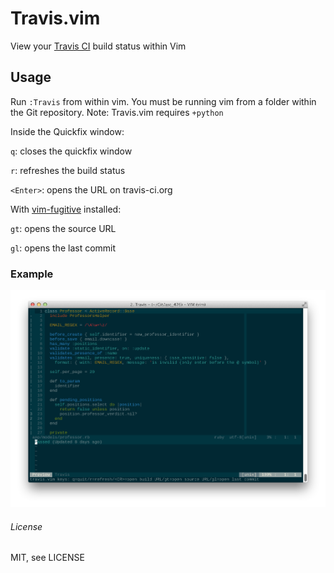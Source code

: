 # Travis.vim

View your [Travis CI](https://travis-ci.org/) build status within Vim

## Usage

Run `:Travis` from within vim. You must be running vim from a folder
within the Git repository. Note: Travis.vim requires `+python`

Inside the Quickfix window:

`q`: closes the quickfix window

`r`: refreshes the build status

`<Enter>`: opens the URL on travis-ci.org


With [vim-fugitive](https://github.com/tpope/vim-fugitive) installed:

`gt`: opens the source URL

`gl`: opens the last commit

### Example

![Example Build](https://raw.githubusercontent.com/Keithbsmiley/travis.vim/master/screenshot/travis.png)

###### License

MIT, see LICENSE
